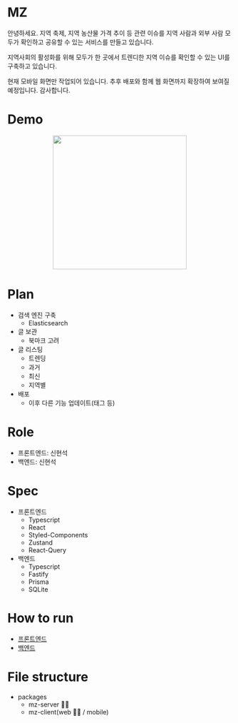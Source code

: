 # MZ

안녕하세요. 지역 축제, 지역 농산물 가격 추이 등 관련 이슈를 지역 사람과 외부 사람 모두가 확인하고 공유할 수 있는 서비스를 만들고 있습니다.

지역사회의 활성화를 위해 모두가 한 곳에서 트렌디한 지역 이슈를 확인할 수 있는 UI를 구축하고 있습니다.

현재 모바일 화면만 작업되어 있습니다. 추후 배포와 함께 웹 화면까지 확장하여 보여질 예정입니다. 감사합니다.

# Demo

<p align="center"> 
  <img src="example.gif" width="300">
</p>

# Plan

- 검색 엔진 구축
  - Elasticsearch
- 글 보관
  - 북마크 고려
- 글 리스팅
  - 트렌딩
  - 과거
  - 최신
  - 지역별
- 배포
  - 이후 다른 기능 업데이트(태그 등)

# Role

- 프론트엔드: 신현석
- 백엔드: 신현석

# Spec

- 프론트엔드
  - Typescript
  - React
  - Styled-Components
  - Zustand
  - React-Query
- 백엔드
  - Typescript
  - Fastify
  - Prisma
  - SQLite

# How to run

- [프론트엔드](packages/mz-client/README.md)
- [백엔드](packages/mz-server/README.md)

# File structure

- packages
  - mz-server 🏃‍♂️
  - mz-client(web 🏃‍♂️ / mobile)
